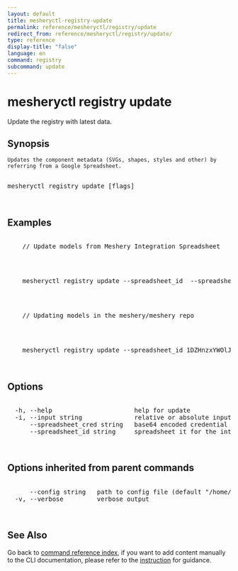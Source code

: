 ```yaml
---
layout: default
title: mesheryctl-registry-update
permalink: reference/mesheryctl/registry/update
redirect_from: reference/mesheryctl/registry/update/
type: reference
display-title: "false"
language: en
command: registry
subcommand: update
---
```


# mesheryctl registry update

Update the registry with latest data.

## Synopsis

`Updates the component metadata (SVGs, shapes, styles and other) by referring from a Google Spreadsheet.`
<pre class='codeblock-pre'>
<div class='codeblock'>
mesheryctl registry update [flags]

</div>
</pre> 

## Examples

<pre class='codeblock-pre'>
<div class='codeblock'>
	// Update models from Meshery Integration Spreadsheet

</div>
</pre> 

<pre class='codeblock-pre'>
<div class='codeblock'>
	mesheryctl registry update --spreadsheet_id <id> --spreadsheet_cred <base64 encoded spreadsheet credential> -i [path to the directory containing models].

</div>
</pre> 

<pre class='codeblock-pre'>
<div class='codeblock'>
	// Updating models in the meshery/meshery repo

</div>
</pre> 

<pre class='codeblock-pre'>
<div class='codeblock'>
	mesheryctl registry update --spreadsheet_id 1DZHnzxYWOlJ69Oguz4LkRVTFM79kC2tuvdwizOJmeMw --spreadsheet_cred $CRED

</div>
</pre> 

## Options

<pre class='codeblock-pre'>
<div class='codeblock'>
  -h, --help                      help for update
  -i, --input string              relative or absolute input path to the models directory (default "../server/meshmodel")
      --spreadsheet_cred string   base64 encoded credential to download the spreadsheet
      --spreadsheet_id string     spreadsheet it for the integration spreadsheet

</div>
</pre>

## Options inherited from parent commands

<pre class='codeblock-pre'>
<div class='codeblock'>
      --config string   path to config file (default "/home/runner/.meshery/config.yaml")
  -v, --verbose         verbose output

</div>
</pre>

## See Also

Go back to [command reference index](/reference/mesheryctl/), if you want to add content manually to the CLI documentation, please refer to the [instruction](/project/contributing/contributing-cli#preserving-manually-added-documentation) for guidance.
